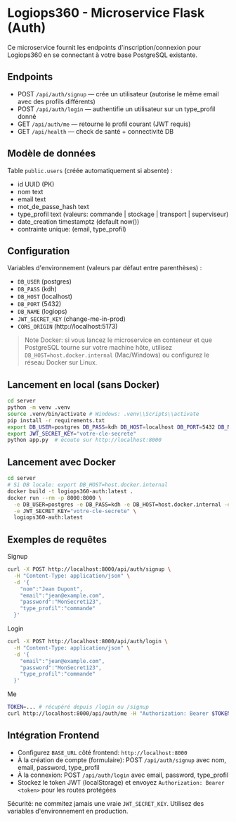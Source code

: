 # Logiops360 - Microservice Flask (Auth)

Ce microservice fournit les endpoints d'inscription/connexion pour Logiops360 en se connectant à votre base PostgreSQL existante.

## Endpoints
- POST `/api/auth/signup` — crée un utilisateur (autorise le même email avec des profils différents)
- POST `/api/auth/login` — authentifie un utilisateur sur un type_profil donné
- GET `/api/auth/me` — retourne le profil courant (JWT requis)
- GET `/api/health` — check de santé + connectivité DB

## Modèle de données
Table `public.users` (créée automatiquement si absente) :
- id UUID (PK)
- nom text
- email text
- mot_de_passe_hash text
- type_profil text (valeurs: commande | stockage | transport | superviseur)
- date_creation timestamptz (default now())
- contrainte unique: (email, type_profil)

## Configuration
Variables d'environnement (valeurs par défaut entre parenthèses) :
- `DB_USER` (postgres)
- `DB_PASS` (kdh)
- `DB_HOST` (localhost)
- `DB_PORT` (5432)
- `DB_NAME` (logiops)
- `JWT_SECRET_KEY` (change-me-in-prod)
- `CORS_ORIGIN` (http://localhost:5173)

> Note Docker: si vous lancez le microservice en conteneur et que PostgreSQL tourne sur votre machine hôte, utilisez `DB_HOST=host.docker.internal` (Mac/Windows) ou configurez le réseau Docker sur Linux.

## Lancement en local (sans Docker)
```bash
cd server
python -m venv .venv
source .venv/bin/activate # Windows: .venv\\Scripts\\activate
pip install -r requirements.txt
export DB_USER=postgres DB_PASS=kdh DB_HOST=localhost DB_PORT=5432 DB_NAME=logiops
export JWT_SECRET_KEY="votre-cle-secrete"
python app.py  # écoute sur http://localhost:8000
```

## Lancement avec Docker
```bash
cd server
# Si DB locale: export DB_HOST=host.docker.internal
docker build -t logiops360-auth:latest .
docker run --rm -p 8000:8000 \
  -e DB_USER=postgres -e DB_PASS=kdh -e DB_HOST=host.docker.internal -e DB_PORT=5432 -e DB_NAME=logiops \
  -e JWT_SECRET_KEY="votre-cle-secrete" \
  logiops360-auth:latest
```

## Exemples de requêtes
Signup
```bash
curl -X POST http://localhost:8000/api/auth/signup \
  -H "Content-Type: application/json" \
  -d '{
    "nom":"Jean Dupont",
    "email":"jean@example.com",
    "password":"MonSecret123",
    "type_profil":"commande"
  }'
```

Login
```bash
curl -X POST http://localhost:8000/api/auth/login \
  -H "Content-Type: application/json" \
  -d '{
    "email":"jean@example.com",
    "password":"MonSecret123",
    "type_profil":"commande"
  }'
```

Me
```bash
TOKEN=... # récupéré depuis /login ou /signup
curl http://localhost:8000/api/auth/me -H "Authorization: Bearer $TOKEN"
```

## Intégration Frontend
- Configurez `BASE_URL` côté frontend: `http://localhost:8000`
- À la création de compte (formulaire): POST `/api/auth/signup` avec nom, email, password, type_profil
- À la connexion: POST `/api/auth/login` avec email, password, type_profil
- Stockez le token JWT (localStorage) et envoyez `Authorization: Bearer <token>` pour les routes protégées

Sécurité: ne commitez jamais une vraie `JWT_SECRET_KEY`. Utilisez des variables d'environnement en production.

